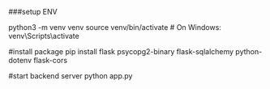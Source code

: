 ###setup ENV

python3 -m venv venv
source venv/bin/activate  # On Windows: venv\Scripts\activate

#install package
pip install flask psycopg2-binary flask-sqlalchemy python-dotenv flask-cors

#start backend server
python app.py
